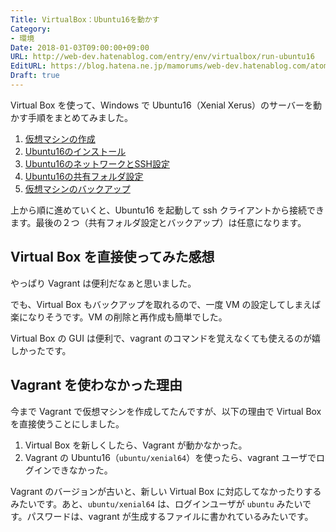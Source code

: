 ```yaml
---
Title: VirtualBox：Ubuntu16を動かす
Category:
- 環境
Date: 2018-01-03T09:00:00+09:00
URL: http://web-dev.hatenablog.com/entry/env/virtualbox/run-ubuntu16
EditURL: https://blog.hatena.ne.jp/mamorums/web-dev.hatenablog.com/atom/entry/8599973812332391748
Draft: true
---
```


Virtual Box を使って、Windows で Ubuntu16（Xenial Xerus）のサーバーを動かす手順をまとめてみました。


1. [仮想マシンの作成](/entry/env/virtualbox/create-vm)
2. [Ubuntu16のインストール](/entry/env/virtualbox/ubuntu16-install)
3. [Ubuntu16のネットワークとSSH設定](/entry/env/virtualbox/ubuntu16-network-ssh)
4. [Ubuntu16の共有フォルダ設定](/entry/env/virtualbox/ubuntu16-shared-folder)
5. [仮想マシンのバックアップ](/entry/env/virtualbox/backup-vm)


上から順に進めていくと、Ubuntu16 を起動して ssh クライアントから接続できます。最後の２つ（共有フォルダ設定とバックアップ）は任意になります。


## Virtual Box を直接使ってみた感想
やっぱり Vagrant は便利だなぁと思いました。

でも、Virtual Box もバックアップを取れるので、一度 VM の設定してしまえば楽になりそうです。VM の削除と再作成も簡単でした。

Virtual Box の GUI は便利で、vagrant のコマンドを覚えなくても使えるのが嬉しかったです。


## Vagrant を使わなかった理由
今まで Vagrant で仮想マシンを作成してたんですが、以下の理由で Virtual Box を直接使うことにしました。

1. Virtual Box を新しくしたら、Vagrant が動かなかった。
2. Vagrant の Ubuntu16（`ubuntu/xenial64`）を使ったら、vagrant ユーザでログインできなかった。

Vagrant のバージョンが古いと、新しい Virtual Box に対応してなかったりするみたいです。あと、`ubuntu/xenial64` は、ログインユーザが `ubuntu` みたいです。パスワードは、vagrant が生成するファイルに書かれているみたいです。
